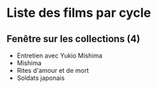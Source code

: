 # Liste des films par cycle

## Fenêtre sur les collections (4)

  * Entretien avec Yukio Mishima  
  * Mishima  
  * Rites d'amour et de mort  
  * Soldats japonais  
